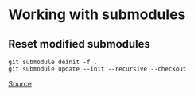 # Working with submodules
## Reset modified submodules
```
git submodule deinit -f .
git submodule update --init --recursive --checkout
```
[Source](https://stackoverflow.com/a/27415757)
